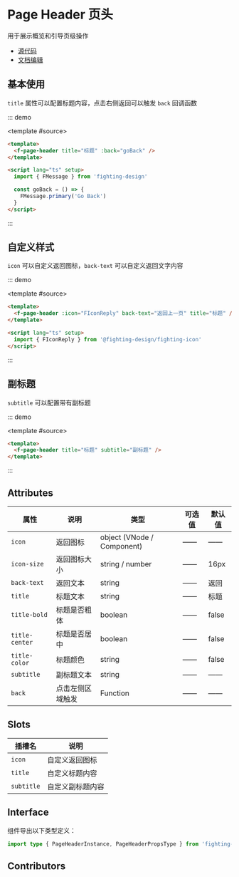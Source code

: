 # Page Header 页头

用于展示概览和引导页级操作

- [源代码](https://github.com/FightingDesign/fighting-design/tree/master/packages/fighting-design/page-header)
- [文档编辑](https://github.com/FightingDesign/fighting-design/blob/master/docs/docs/components/page-header.md)

## 基本使用

`title` 属性可以配置标题内容，点击右侧返回可以触发 `back` 回调函数

::: demo

<template #source>
<f-page-header title="标题" :back="goBack" />
</template>

```html
<template>
  <f-page-header title="标题" :back="goBack" />
</template>

<script lang="ts" setup>
  import { FMessage } from 'fighting-design'

  const goBack = () => {
    FMessage.primary('Go Back')
  }
</script>
```

:::

## 自定义样式

`icon` 可以自定义返回图标，`back-text` 可以自定义返回文字内容

::: demo

<template #source>
<f-page-header :icon="FIconReply" back-text="返回上一页" title="标题" />
</template>

```html
<template>
  <f-page-header :icon="FIconReply" back-text="返回上一页" title="标题" />
</template>

<script lang="ts" setup>
  import { FIconReply } from '@fighting-design/fighting-icon'
</script>
```

:::

## 副标题

`subtitle` 可以配置带有副标题

::: demo

<template #source>
<f-page-header title="标题" subtitle="副标题" />
</template>

```html
<template>
  <f-page-header title="标题" subtitle="副标题" />
</template>
```

:::

## Attributes

| 属性           | 说明             | 类型                       | 可选值 | 默认值 |
| -------------- | ---------------- | -------------------------- | ------ | ------ |
| `icon`         | 返回图标         | object (VNode / Component) | ——     | ——     |
| `icon-size`    | 返回图标大小     | string / number            | ——     | 16px   |
| `back-text`    | 返回文本         | string                     | ——     | 返回   |
| `title`        | 标题文本         | string                     | ——     | 标题   |
| `title-bold`   | 标题是否粗体     | boolean                    | ——     | false  |
| `title-center` | 标题是否居中     | boolean                    | ——     | false  |
| `title-color`  | 标题颜色         | string                     | ——     | false  |
| `subtitle`     | 副标题文本       | string                     | ——     | ——     |
| `back`         | 点击左侧区域触发 | Function                   | ——     | ——     |

## Slots

| 插槽名     | 说明             |
| ---------- | ---------------- |
| `icon`     | 自定义返回图标   |
| `title`    | 自定义标题内容   |
| `subtitle` | 自定义副标题内容 |

## Interface

组件导出以下类型定义：

```ts
import type { PageHeaderInstance, PageHeaderPropsType } from 'fighting-design'
```

## Contributors

<a href="https://github.com/Tyh2001" target="_blank">
  <f-avatar round src="https://avatars.githubusercontent.com/u/73180970?v=4" />
</a>

<a href="https://github.com/yzj940619" target="_blank">
  <f-avatar round src="https://avatars.githubusercontent.com/u/42865478?v=4" />
</a>

<script setup lang="ts">
  import { FIconReply } from '@fighting-design/fighting-icon'
  import { FMessage } from '../../../packages/fighting-design/index'

  const goBack = () => {
    FMessage.primary('Go Back')
  }
</script>
